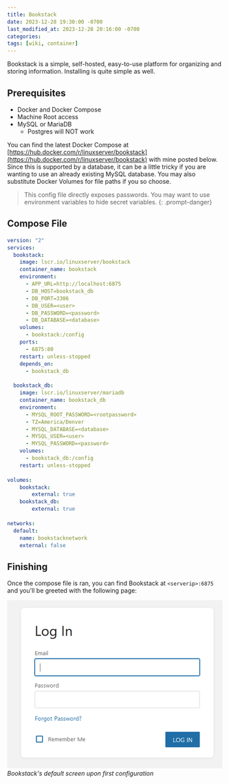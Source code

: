 ```yaml
---
title: Bookstack
date: 2023-12-28 19:30:00 -0700
last_modified_at: 2023-12-28 20:16:00 -0700
categories: 
tags: [wiki, container]
---
```


Bookstack is a simple, self-hosted, easy-to-use platform for organizing and storing information. Installing is quite simple as well.

## Prerequisites
- Docker and Docker Compose
- Machine Root access
- MySQL or MariaDB
    - Postgres will NOT work

You can find the latest Docker Compose at [https://hub.docker.com/r/linuxserver/bookstack](https://hub.docker.com/r/linuxserver/bookstack) with mine posted below. Since this is supported by a database, it can be a little tricky if you are wanting to use an already existing MySQL database. You may also substitute Docker Volumes for file paths if you so choose.

> This config file directly exposes passwords. You may want to use environment variables to hide secret variables.
{: .prompt-danger}

## Compose File
```yaml
version: "2"
services:
  bookstack:
    image: lscr.io/linuxserver/bookstack
    container_name: bookstack
    environment:
      - APP_URL=http://localhost:6875
      - DB_HOST=bookstack_db
      - DB_PORT=3306
      - DB_USER=<user>
      - DB_PASSWORD=<password>
      - DB_DATABASE=<database>
    volumes:
      - bookstack:/config
    ports:
      - 6875:80
    restart: unless-stopped
    depends_on:
      - bookstack_db
  
  bookstack_db:
    image: lscr.io/linuxserver/mariadb
    container_name: bookstack_db
    environment:
      - MYSQL_ROOT_PASSWORD=<rootpassword>
      - TZ=America/Denver
      - MYSQL_DATABASE=<database>
      - MYSQL_USER=<user>
      - MYSQL_PASSWORD=<password>
    volumes:
      - bookstack_db:/config
    restart: unless-stopped

volumes:
    bookstack:
        external: true
    bookstack_db:
        external: true

networks:
  default:
    name: bookstacknetwork
    external: false
```

## Finishing
Once the compose file is ran, you can find Bookstack at `<serverip>:6875` and you'll be greeted with the following page:

![Bookstack login screen](/assets/img/bookstack.png)
_Bookstack's default screen upon first configuration_
